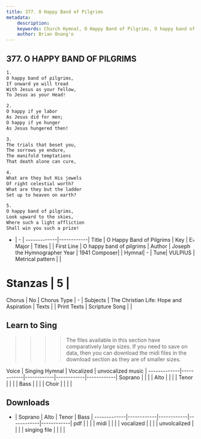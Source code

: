 ```yaml
---
title: 377. O Happy Band of Pilgrims
metadata:
    description: 
    keywords: Church Hymnal, O Happy Band of Pilgrims, O happy band of pilgrims, 
    author: Brian Onang'o
---
```



## 377. O HAPPY BAND OF PILGRIMS

```txt
1.
O happy band of pilgrims,
If onward ye will tread
With Jesus as your fellow,
To Jesus as your Head!

2.
O happy if ye labor
As Jesus did for men;
O happy if ye hunger
As Jesus hungered then!

3.
The trials that beset you,
The sorrows ye endure,
The manifold temptations
That death alone can cure,

4.
What are they but His jewels
Of right celestial worth?
What are they but the ladder
Set up to heaven on earth?

5.
O happy band of pilgrims,
Look upward to the skies,
Where such a light affliction
Shall win you such a prize!
```

- |   -  |
-------------|------------|
Title | O Happy Band of Pilgrims |
Key | E♭ Major |
Titles |  |
First Line | O happy band of pilgrims |
Author | Joseph the Hymnographer
Year | 1941
Composer|  |
Hymnal|  - |
Tune| VULPIUS |
Metrical pattern | |
# Stanzas | 5 |
Chorus | No |
Chorus Type | - |
Subjects | The Christian Life: Hope and Aspiration |
Texts |  |
Print Texts | 
Scripture Song |  |
  
## Learn to Sing

>>>> The files available in this section have comparatively large sizes. If you need to save on data, then you can download the midi files in the download section as they are of smaller sizes.

Voice |  Singing Hymnal | Vocalized | unvocalized music |
-------------|------------|------------|------------|------------|
Soprano | | | |
Alto | | | |
Tenor | | | |
Bass | | | |
Choir | | | |

## Downloads

- |  Soprano | Alto | Tenor | Bass |
-------------|------------|------------|------------|------------|
pdf | | | |
midi | | | |
vocalized | | | |
unvolcalized | | | |
singing file | | | |
  
